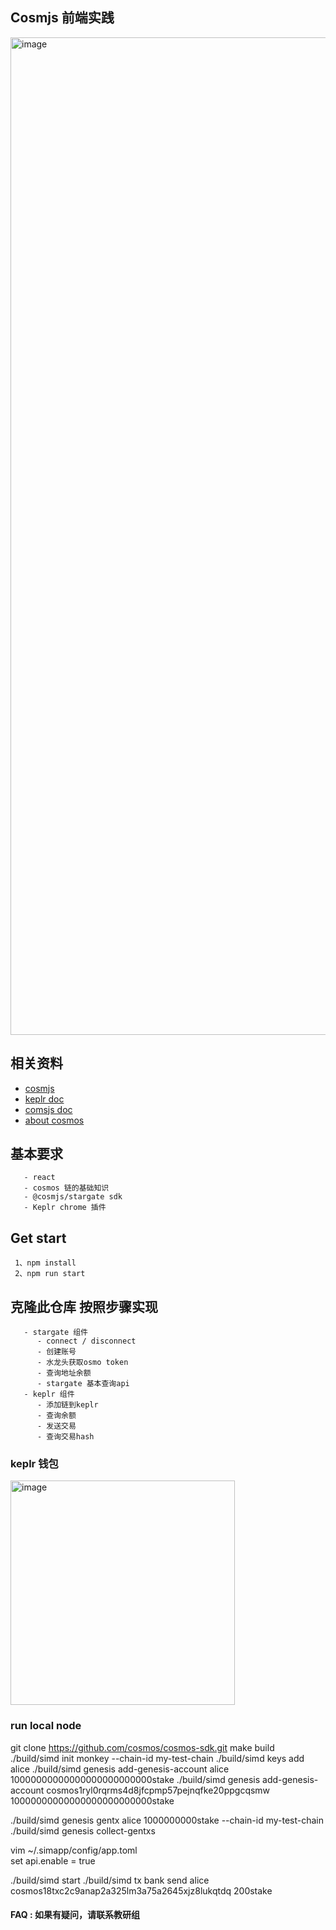 ## Cosmjs 前端实践

<img width="1596" alt="image" src="https://user-images.githubusercontent.com/14268015/206373035-c46c650e-f1e7-4b25-a5d7-cb73eadf3cb3.png">

## 相关资料

- [cosmjs](https://github.com/cosmos/cosmjs)
- [keplr doc](https://docs.keplr.app/)
- [comsjs doc](https://cosmos.github.io/cosmjs/latest/stargate/index.html)
- [about cosmos](https://daniel520.gitee.io/daniel-blog/zh/Block%20Chain/Cosmos/10.Cosmos%E7%99%BD%E7%9A%AE%E4%B9%A6.html#%E8%B7%A8%E9%93%BE%E9%80%9A%E4%BF%A1-ibc)

## 基本要求
```
   - react 
   - cosmos 链的基础知识
   - @cosmjs/stargate sdk
   - Keplr chrome 插件

```


## Get start

```
 1、npm install 
 2、npm run start
```

## 克隆此仓库 按照步骤实现

```
   - stargate 组件  
      - connect / disconnect
      - 创建账号
      - 水龙头获取osmo token
      - 查询地址余额
      - stargate 基本查询api
   - keplr 组件
      - 添加链到keplr
      - 查询余额
      - 发送交易
      - 查询交易hash
```


### keplr 钱包
<img width="359" alt="image" src="https://user-images.githubusercontent.com/14268015/206352651-b267cd83-ffde-4d06-9f7d-53df7ded10eb.png">




### run local node

git clone https://github.com/cosmos/cosmos-sdk.git
make build
./build/simd init monkey --chain-id my-test-chain
./build/simd keys add alice
./build/simd genesis add-genesis-account alice 10000000000000000000000000stake
./build/simd genesis add-genesis-account cosmos1ryl0rqrms4d8jfcpmp57pejnqfke20ppgcqsmw 10000000000000000000000000stake

./build/simd genesis gentx alice 1000000000stake --chain-id my-test-chain
./build/simd genesis collect-gentxs

vim ~/.simapp/config/app.toml  
set api.enable = true

./build/simd start
./build/simd tx bank send alice cosmos18txc2c9anap2a325lm3a75a2645xjz8lukqtdq 200stake

#### FAQ : 如果有疑问，请联系教研组
